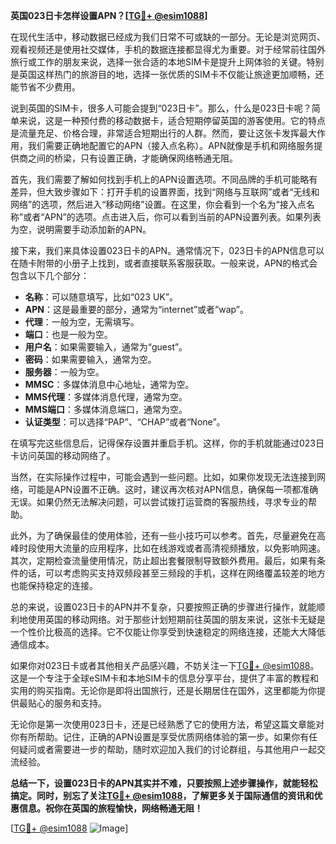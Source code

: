 **英国023日卡怎样设置APN？[[TG💪+ @esim1088](https://t.me/s/esim1088)]**

在现代生活中，移动数据已经成为我们日常不可或缺的一部分。无论是浏览网页、观看视频还是使用社交媒体，手机的数据连接都显得尤为重要。对于经常前往国外旅行或工作的朋友来说，选择一张合适的本地SIM卡是提升上网体验的关键。特别是英国这样热门的旅游目的地，选择一张优质的SIM卡不仅能让旅途更加顺畅，还能节省不少费用。

说到英国的SIM卡，很多人可能会提到“023日卡”。那么，什么是023日卡呢？简单来说，这是一种预付费的移动数据卡，适合短期停留英国的游客使用。它的特点是流量充足、价格合理，非常适合短期出行的人群。然而，要让这张卡发挥最大作用，我们需要正确地配置它的APN（接入点名称）。APN就像是手机和网络服务提供商之间的桥梁，只有设置正确，才能确保网络畅通无阻。

首先，我们需要了解如何找到手机上的APN设置选项。不同品牌的手机可能略有差异，但大致步骤如下：打开手机的设置界面，找到“网络与互联网”或者“无线和网络”的选项，然后进入“移动网络”设置。在这里，你会看到一个名为“接入点名称”或者“APN”的选项。点击进入后，你可以看到当前的APN设置列表。如果列表为空，说明需要手动添加新的APN。

接下来，我们来具体设置023日卡的APN。通常情况下，023日卡的APN信息可以在随卡附带的小册子上找到，或者直接联系客服获取。一般来说，APN的格式会包含以下几个部分：

- **名称**：可以随意填写，比如“023 UK”。
- **APN**：这是最重要的部分，通常为“internet”或者“wap”。
- **代理**：一般为空，无需填写。
- **端口**：也是一般为空。
- **用户名**：如果需要输入，通常为“guest”。
- **密码**：如果需要输入，通常为空。
- **服务器**：一般为空。
- **MMSC**：多媒体消息中心地址，通常为空。
- **MMS代理**：多媒体消息代理，通常为空。
- **MMS端口**：多媒体消息端口，通常为空。
- **认证类型**：可以选择“PAP”、“CHAP”或者“None”。

在填写完这些信息后，记得保存设置并重启手机。这样，你的手机就能通过023日卡访问英国的移动网络了。

当然，在实际操作过程中，可能会遇到一些问题。比如，如果你发现无法连接到网络，可能是APN设置不正确。这时，建议再次核对APN信息，确保每一项都准确无误。如果仍然无法解决问题，可以尝试拨打运营商的客服热线，寻求专业的帮助。

此外，为了确保最佳的使用体验，还有一些小技巧可以参考。首先，尽量避免在高峰时段使用大流量的应用程序，比如在线游戏或者高清视频播放，以免影响网速。其次，定期检查流量使用情况，防止超出套餐限制导致额外费用。最后，如果有条件的话，可以考虑购买支持双频段甚至三频段的手机，这样在网络覆盖较差的地方也能保持稳定的连接。

总的来说，设置023日卡的APN并不复杂，只要按照正确的步骤进行操作，就能顺利地使用英国的移动网络。对于那些计划短期前往英国的朋友来说，这张卡无疑是一个性价比极高的选择。它不仅能让你享受到快速稳定的网络连接，还能大大降低通信成本。

如果你对023日卡或者其他相关产品感兴趣，不妨关注一下[TG💪+ @esim1088](https://t.me/s/esim1088)。这是一个专注于全球eSIM卡和本地SIM卡的信息分享平台，提供了丰富的教程和实用的购买指南。无论你是即将出国旅行，还是长期居住在国外，这里都能为你提供最贴心的服务和支持。

无论你是第一次使用023日卡，还是已经熟悉了它的使用方法，希望这篇文章能对你有所帮助。记住，正确的APN设置是享受优质网络体验的第一步。如果你有任何疑问或者需要进一步的帮助，随时欢迎加入我们的讨论群组，与其他用户一起交流经验。

**总结一下，设置023日卡的APN其实并不难，只要按照上述步骤操作，就能轻松搞定。同时，别忘了关注[TG💪+ @esim1088](https://t.me/s/esim1088)，了解更多关于国际通信的资讯和优惠信息。祝你在英国的旅程愉快，网络畅通无阻！**

[[TG💪+ @esim1088](https://t.me/s/esim1088) ![Image](https://i.postimg.cc/4NQfJmqS/Snipaste-2025-05-13-00-14-12.png)]